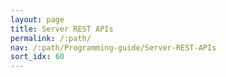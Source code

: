 ```yaml
---
layout: page
title: Server REST APIs
permalink: /:path/
nav: /:path/Programming-guide/Server-REST-APIs
sort_idx: 60
---
```


<link rel="icon" type="image/png" href="images/favicon-32x32.png" sizes="32x32" />
  <link rel="icon" type="image/png" href="images/favicon-16x16.png" sizes="16x16" />
  <link href='css/typography.css' media='screen' rel='stylesheet' type='text/css'/>
  <!--link href='css/reset.css' media='screen' rel='stylesheet' type='text/css'/-->
  <link href='css/screen.css' media='screen' rel='stylesheet' type='text/css'/>
  <!--link href='css/reset.css' media='print' rel='stylesheet' type='text/css'/-->
  <link href='css/print.css' media='print' rel='stylesheet' type='text/css'/>
  <link href='css/custom.css' media='screen' rel='stylesheet' type='text/css'/>
  <script src='lib/jquery-1.8.0.min.js' type='text/javascript'></script>
  <script src='lib/jquery.slideto.min.js' type='text/javascript'></script>
  <script src='lib/jquery.wiggle.min.js' type='text/javascript'></script>
  <script src='lib/jquery.ba-bbq.min.js' type='text/javascript'></script>
  <script src='lib/handlebars-2.0.0.js' type='text/javascript'></script>
  <script src='lib/underscore-min.js' type='text/javascript'></script>
  <script src='lib/backbone-min.js' type='text/javascript'></script>
  <script src='swagger-ui.js' type='text/javascript'></script>
  <script src='lib/highlight.7.3.pack.js' type='text/javascript'></script>
  <script src='lib/jsoneditor.min.js' type='text/javascript'></script>
  <script src='lib/marked.js' type='text/javascript'></script>
  <script src='lib/swagger-oauth.js' type='text/javascript'></script>

  <script type="text/javascript">
    $(function () {
      window.swaggerUi = new SwaggerUi({
        url: "http://localhost:4000/kaa/latest/Programming-guide/Server-REST-APIs/swagger.json",
        dom_id: "swagger-ui-container",      
        onFailure: function(data) {
          log("Unable to Load SwaggerUI");
        }
      });

      window.swaggerUi.load();

      function log() {
        if ('console' in window) {
          console.log.apply(console, arguments);
        }
      }
  });
  </script>

<div class="swagger-section">

<div id="message-bar" class="swagger-ui-wrap" data-sw-translate>&nbsp;</div>
<div id="swagger-ui-container" class="swagger-ui-wrap"></div>
</div>
